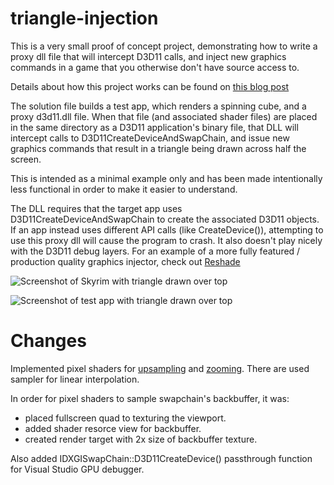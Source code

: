 # triangle-injection
This is a very small proof of concept project, demonstrating how to write a proxy dll file that will intercept D3D11 calls, and inject new graphics commands in a game that you otherwise don't have source access to. 

Details about how this project works can be found on [this blog post](http://kylehalladay.com/blog/2021/07/14/Dll-Search-Order-Hijacking-For-PostProcess-Injection.html)

The solution file builds a test app, which renders a spinning cube, and a proxy d3d11.dll file. When that file (and associated shader files) are placed in the same directory as a D3D11 application's binary file, that DLL will intercept calls to D3D11CreateDeviceAndSwapChain, and issue new graphics commands that result in a triangle being drawn across half the screen. 

This is intended as a minimal example only and has been made intentionally less functional in order to make it easier to understand. 

The DLL requires that the target app uses D3D11CreateDeviceAndSwapChain to create the associated D3D11 objects. If an app instead uses different API calls (like CreateDevice()), attempting to use this proxy dll will cause the program to crash. It also doesn't play nicely with the D3D11 debug layers. For an example of a more fully featured / production quality graphics injector, check out [Reshade](https://reshade.me)


![Screenshot of Skyrim with triangle drawn over top](https://github.com/khalladay/triangle-injection/blob/main/skyrim.jpg?raw=true)

![Screenshot of test app with triangle drawn over top](https://github.com/khalladay/triangle-injection/blob/main/test_app.png?raw=true)


# Changes

Implemented pixel shaders for [upsampling](https://github.com/erikrause/triangle-injection/blob/main/triangle-injection/d3d11_proxy_dll/hook_content/bilinearInterpolation_ps.shader) and [zooming](https://github.com/erikrause/triangle-injection/blob/main/triangle-injection/d3d11_proxy_dll/hook_content/topLeftQuadrant_ps.shader). There are used sampler for linear interpolation.

In order for pixel shaders to sample swapchain's backbuffer, it was:
  - placed fullscreen quad to texturing the viewport.
  - added shader resorce view for backbuffer.
  - created render target with 2x size of backbuffer texture.
  
Also added IDXGISwapChain::D3D11CreateDevice() passthrough function for Visual Studio GPU debugger.
